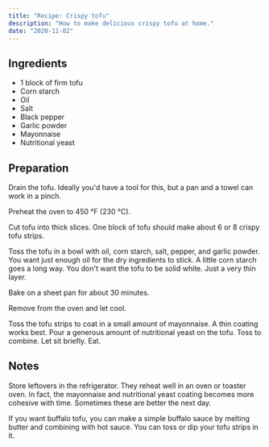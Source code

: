 ```yaml
---
title: "Recipe: Crispy tofu"
description: "How to make delicious crispy tofu at home."
date: "2020-11-02"
---
```


## Ingredients

- 1 block of firm tofu
- Corn starch
- Oil
- Salt
- Black pepper
- Garlic powder
- Mayonnaise
- Nutritional yeast

## Preparation

Drain the tofu. Ideally you'd have a tool for this, but a pan and a towel can
work in a pinch.

Preheat the oven to 450 °F (230 °C).

Cut tofu into thick slices. One block of tofu should make about 6 or 8 crispy
tofu strips.

Toss the tofu in a bowl with oil, corn starch, salt, pepper, and garlic powder.
You want just enough oil for the dry ingredients to stick. A little corn starch
goes a long way. You don't want the tofu to be solid white. Just a very thin
layer.

Bake on a sheet pan for about 30 minutes.

Remove from the oven and let cool.

Toss the tofu strips to coat in a small amount of mayonnaise. A thin coating
works best. Pour a generous amount of nutritional yeast on the tofu. Toss to
combine. Let sit briefly. Eat.

## Notes

Store leftovers in the refrigerator. They reheat well in an oven or toaster
oven. In fact, the mayonnaise and nutritional yeast coating becomes more
cohesive with time. Sometimes these are better the next day.

If you want buffalo tofu, you can make a simple buffalo sauce by melting butter
and combining with hot sauce. You can toss or dip your tofu strips in it.
